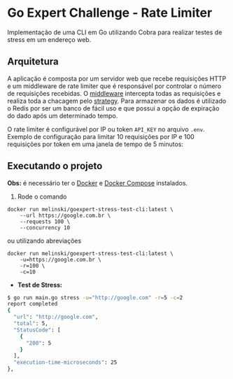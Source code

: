 # Go Expert Challenge - Rate Limiter

Implementação de uma CLI em Go utilizando Cobra para realizar testes de stress em um endereço web.

## Arquitetura

A aplicação é composta por um servidor web que recebe requisições HTTP e um middleware de rate limiter que é responsável por controlar o número de requisições recebidas. O [middleware](internal/infra/web/webserver/middleware/middleware.go) intercepta todas as requisições e realiza toda a chacagem pelo [strategy](internal/infra/web/webserver/middleware/strategy/rate-limiter.go). Para armazenar os dados é utilizado o Redis por ser um banco de fácil uso e que possui a opção de expiração do dado após um determinado tempo.

O rate limiter é configurável por IP ou token `API_KEY` no arquivo `.env`. Exemplo de configuração para limitar 10 requisições por IP e 100 requisições por token em uma janela de tempo de 5 minutos:

## Executando o projeto

**Obs:** é necessário ter o [Docker](https://www.docker.com/) e [Docker Compose](https://docs.docker.com/compose/) instalados.

1. Rode o comando

```
docker run melinski/goexpert-stress-test-cli:latest \
    --url https://google.com.br \
    --requests 100 \
    --concurrency 10
```

ou utilizando abreviações

<!-- docker tag local-image:tagname new-repo:tagname
docker push new-repo:tagname -->

```
docker run melinski/goexpert-stress-test-cli:latest \
    -u=https://google.com.br \
    -r=100 \
    -c=10
```

-   **Test de Stress:**

```sh
$ go run main.go stress -u="http://google.com" -r=5 -c=2
report completed
{
  "url": "http://google.com",
  "total": 5,
  "StatusCode": [
    {
      "200": 5
    }
  ],
  "execution-time-microseconds": 25
},
```
